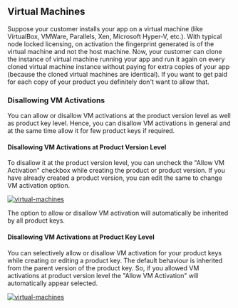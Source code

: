 ## Virtual Machines

Suppose your customer installs your app on a virtual machine \(like VirtualBox, VMWare, Parallels, Xen, Microsoft Hyper-V, etc.\). With typical node locked licensing, on activation the fingerprint generated is of the virtual machine and not the host machine. Now, your customer can clone the instance of virtual machine running your app and run it again on every cloned virtual machine instance without paying for extra copies of your app \(because the cloned virtual machines are identical\). If you want to get paid for each copy of your product you definitely don't want to allow that.



### Disallowing VM Activations

You can allow or disallow VM activations at the product version level as well as product key level. Hence, you can disallow VM activations in general and at the same time allow it for few product keys if required.

#### Disallowing VM Activations at Product Version Level

To disallow it at the product version level, you can uncheck the "Allow VM Activation" checkbox while creating the product or product version. If you have already created a product version, you can edit the same to change VM activation option.

[![](https://cryptlex.com/public/img/docs/add-product.png "virtual-machines")](https://cryptlex.com/public/img/docs/add-product.png)

The option to allow or disallow VM activation will automatically be inherited by all product keys.

#### Disallowing VM Activations at Product Key Level

You can selectively allow or disallow VM activation for your product keys while creating or editing a product key. The default behaviour is inherited from the parent version of the product key. So, if you allowed VM activations at product version level the "Allow VM Activation" will automatically appear selected.

[![](https://cryptlex.com/public/img/docs/add-pkey.png "virtual-machines")](https://cryptlex.com/public/img/docs/add-pkey.png)

